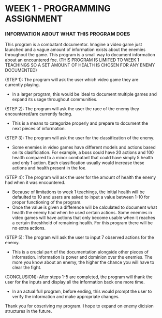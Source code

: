 # WEEK 1 - PROGRAMMING ASSIGNMENT


### INFORMATION ABOUT WHAT THIS PROGRAM DOES

This program is a combatant documentor. Imagine a video game just launched and a vague amount of information exists about the enemies throughout the game. This program is a small way to document information about an encountered foe. (THIS PROGRAM IS LIMITED TO WEEK 1 TEACHINGS SO A SET AMOUNT OF HEALTH IS CHOSEN FOR ANY ENEMY DOCUMENTED)



(STEP 1): The program will ask the user which video game they are currently playing.
- In a larger program, this would be ideal to document multiple games and expand its usage throughout communities.

(STEP 2): The program will ask the user the race of the enemy they encountered/are currently facing.
- This is a means to categorize properly and prepare to document the next pieces of information.

(STEP 3): The program will ask the user for the classification of the enemy.
- Some enemies in video games have different models and actions based on its clasificiation. For example, a boss could have 20 actions and 100 health compared to a minor combatant that could have simply 5 health and only 1 action. Each classification usually would increase these actions and health present in the foe.

(STEP 4): The program will ask the user for the amount of health the enemy had when it was encountered.
- Because of limitations to week 1 teachings, the initial health will be defaulted to 10 and users are asked to input a value between 1-10 for proper functioning of the program.
- Once the value is given a difference will be calculated to document what health the enemy had when he used certain actions. Some enemies in video games will have actions that only become usable when it reaches a certain threshhold of remaining health. For this program there will be no extra actions.

(STEP 5): The program will ask the user to input 7 observed actions for the enemy.
- This is a crucial part of the documentation alongside other pieces of information. Information is power and dominion over the enemies. The more you know about an enemy, the higher the chance you will have to clear the fight.

(CONCLUSION): After steps 1-5 are completed, the program will thank the user for the inputs and display all the information back one more time.
- In an actual full program, before ending, this would prompt the user to verify the information and make appropriate changes.

Thank you for obseriving my program. I hope to expand on enemy dicision structures in the future.

